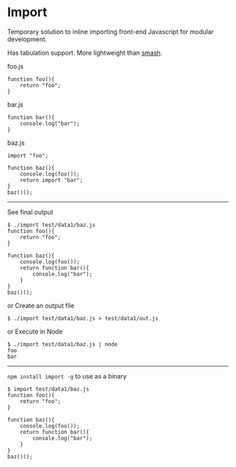 # Import

Temporary solution to inline importing front-end Javascript for modular development.

Has tabulation support.
More lightweight than [smash](https://github.com/mbostock/smash).


foo.js
```
function foo(){
	return "foo";
}
```

bar.js
```
function bar(){
	console.log("bar");
}
```

baz.js
```
import "foo";

function baz(){
	console.log(foo());
	return import "bar";
}
baz()();
```

***

See final output
```
$ ./import test/data1/baz.js
function foo(){
	return "foo";
}

function baz(){
	console.log(foo());
	return function bar(){
		console.log("bar");
	}
}
baz()();
```

or Create an output file
```
$ ./import test/data1/baz.js > test/data1/out.js
```

or Execute in Node
```
$ ./import test/data1/baz.js | node
foo
bar
```

***

```npm install import -g``` to use as a binary
```
$ import test/data1/baz.js
function foo(){
	return "foo";
}

function baz(){
	console.log(foo());
	return function bar(){
		console.log("bar");
	}
}
baz()();
```